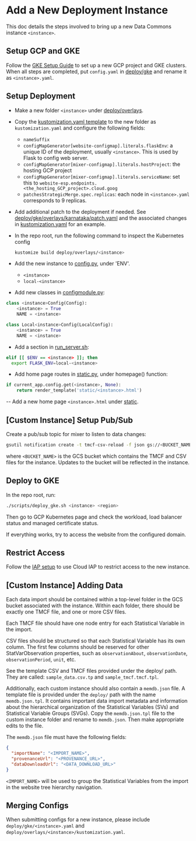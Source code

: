# Add a New Deployment Instance

This doc details the steps involved to bring up a new Data Commons instance
`<instance>`.

## Setup GCP and GKE

Follow the [GKE Setup Guide](../gke/README.md) to set up a new GCP project and GKE
clusters. When all steps are completed, put `config.yaml` in [deploy/gke](../deploy/gke)
and rename it as `<instance>.yaml`.

## Setup Deployment

- Make a new folder `<instance>` under [deploy/overlays](../deploy/overlays).

- Copy the [kustomization.yaml
  template](../deploy/overlays/kustomization.yaml.tpl) to the new folder as `kustomization.yaml` and
  configure the following fields:

  - `nameSuffix`
  - `configMapGenerator[website-configmap].literals.flaskEnv`: a unique ID of the deployment, usually `<instance>`. This is used by Flask to config web server.
  - `configMapGenerator[mixer-configmap].literals.hostProject`: the hosting GCP project
  - `configMapGenerator[mixer-configmap].literals.serviceName`: set this to `website-esp.endpoints.<the_hosting_GCP_project>.cloud.goog`
  - `patchesStrategicMerge.spec.replicas`: each node in `<instance>.yaml` corresponds to 9 replicas.

- Add additional patch to the deployment if needed. See [deploy/gke/overlays/karnataka/patch.yaml](../deploy/gke/overlays/karnataka/patch.yaml) and the associated changes in [kustomization.yaml](../deploy/gke/overlays/karnataka/kustomization.yaml) for an example.

- In the repo root, run the following command to inspect the Kubernetes config

  ```bash
  kustomize build deploy/overlays/<instance>
  ```

- Add the new instance to [config.py](../server/lib/config.py), under 'ENV'.

  - `<instance>`
  - `local-<instance>`

- Add new classes in [configmodule.py](../server/configmodule.py):

```python
class <instance>Config(Config):
    <instance> = True
    NAME = <instance>

class Local<instance>Config(LocalConfig):
    <instance> = True
    NAME = <instance>
```

- Add a section in [run_server.sh](run_server.sh):

```bash
elif [[ $ENV == <instance> ]]; then
  export FLASK_ENV=local-<instance>
```

- Add home page routes in [static.py](../server/routes/static.py), under homepage() function:

```python
if current_app.config.get(<instance>, None):
    return render_template('static/<instance>.html')
```

-- Add a new home page `<instance>.html` under [static](../server/templates/static).

## [Custom Instance] Setup Pub/Sub

Create a pub/sub topic for mixer to listen to data changes:

```bash
gsutil notification create -t tmcf-csv-reload -f json gs://<BUCKET_NAME>
```

where `<BUCKET_NAME>` is the GCS bucket which contains the TMCF and CSV files for the instance. Updates to the bucket will be reflected in the instance.

## Deploy to GKE

In the repo root, run:

```bash
./scripts/deploy_gke.sh <instance> <region>
```

Then go to GCP Kubernetes page and check the workload, load balancer status and
managed certificate status.

If everything works, try to access the website from the configured domain.

## Restrict Access

Follow the [IAP setup](./iap.md) to use Cloud IAP to restrict access to the new instance.

## [Custom Instance] Adding Data

Each data import should be contained within a top-level folder in the GCS bucket associated with the instance. Within each folder, there should be exactly one TMCF file, and one or more CSV files.

Each TMCF file should have one node entry for each Statistical Variable in the import.

CSV files should be structured so that each Statistical Variable has its own column. The first few columns should be reserved for other StatVarObservation properties, such as `observationAbout`, `observationDate`, `observationPeriod`, `unit`, etc.

See the template CSV and TMCF files provided under the deploy/ path. They are called: `sample_data.csv.tp` and `sample_tmcf.tmcf.tpl`.

Additionally, each custom instance should also contain a `memdb.json` file. A template file is provided under the `deploy/` path with the name `memdb.json.tpl`. It contains important data import metadata and information about the hierarchical organization of the Statistical Variables (SVs) and Statistical Variable Groups (SVGs). Copy the `memdb.json.tpl` file to the custom instance folder and rename to `memdb.json`. Then make appropriate edits to the file.

The `memdb.json` file must have the following fields:

```json
{
  "importName": "<IMPORT_NAME>",
  "provenanceUrl": "<PROVENANCE_URL>",
  "dataDownloadUrl": "<DATA_DOWNLOAD_URL>"
}
```

`<IMPORT_NAME>` will be used to group the Statistical Variables from the import in the website tree hierarchy navigation.

## Merging Configs

When submitting configs for a new instance, please include `deploy/gke/<instance>.yaml` and `deploy/overlays/<instance>/kustomization.yaml`.
